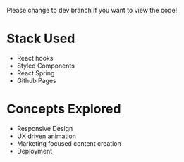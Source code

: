 Please change to dev branch if you want to view the code!

# Stack Used

- React hooks
- Styled Components
- React Spring
- Github Pages

# Concepts Explored

- Responsive Design
- UX driven animation
- Marketing focused content creation
- Deployment
